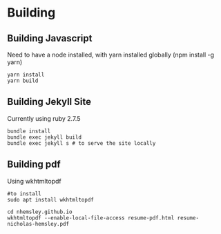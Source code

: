 # Building


## Building Javascript
Need to have a node installed, with yarn installed globally (npm install -g yarn)

```
yarn install
yarn build
```

## Building Jekyll Site

Currently using ruby 2.7.5

```
bundle install
bundle exec jekyll build
bundle exec jekyll s # to serve the site locally

```


## Building pdf

Using wkhtmltopdf

```
#to install 
sudo apt install wkhtmltopdf

cd nhemsley.github.io
wkhtmltopdf --enable-local-file-access resume-pdf.html resume-nicholas-hemsley.pdf

```
